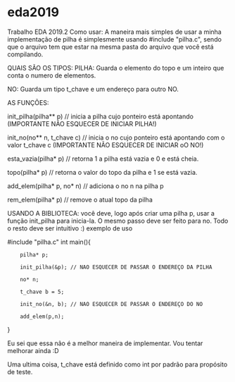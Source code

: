 # eda2019
Trabalho EDA 2019.2
Como usar:
A maneira mais simples de usar a minha implementação de pilha é simplesmente usando #include "pilha.c", sendo que o arquivo tem que estar na mesma pasta do arquivo que você está compilando.

QUAIS SÃO OS TIPOS:
PILHA: Guarda o elemento do topo e um inteiro que conta o numero de elementos.

NO: Guarda um tipo t_chave e um endereço para outro NO.

AS FUNÇÕES:

init_pilha(pilha** p) // inicia a pilha cujo ponteiro está apontando (IMPORTANTE NÃO ESQUECER DE INICIAR PILHA!)

init_no(no** n, t_chave c) // inicia o no cujo ponteiro está apontando com o valor t_chave c (IMPORTANTE NÃO ESQUECER DE INICIAR oO NO!)

esta_vazia(pilha* p) // retorna 1 a pilha está vazia e 0 e está cheia.

topo(pilha* p) // retorna o valor do topo da pilha e 1 se está vazia.

add_elem(pilha* p, no* n) // adiciona o no n na pilha p

rem_elem(pilha* p) // remove o atual topo da pilha

USANDO A BIBLIOTECA:
você deve, logo após criar uma pilha p, usar a função init_pilha para inicia-la. O mesmo passo deve ser feito para no. Todo o resto deve ser intuitivo :)
exemplo de uso

#include "pilha.c"
int main(){

        pilha* p;
        
        init_pilha(&p); // NAO ESQUECER DE PASSAR O ENDEREÇO DA PILHA
        
        no* n;
        
        t_chave b = 5;
        
        init_no(&n, b); // NAO ESQUECER DE PASSAR O ENDEREÇO DO NO
        
        add_elem(p,n);
        
}

Eu sei que essa não é a melhor maneira de implementar. Vou tentar melhorar ainda :D


Uma ultima coisa, t_chave está definido como int por padrão para propósito de teste. 

